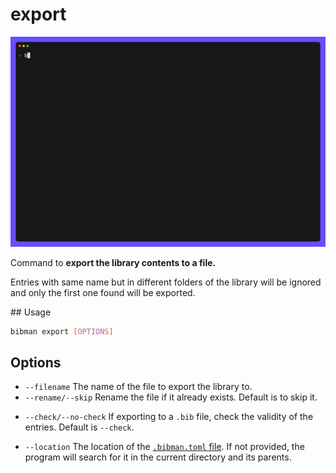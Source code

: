 # export

![GIF](../media/export.gif)

Command to **export the library contents to a file.**

Entries with same name but in different folders of the library will be ignored and only the first one found will be exported.

## Usage

```bash
bibman export [OPTIONS] 
```

## Options

* `--filename` The name of the file to export the library to.
* `--rename/--skip` Rename the file if it already exists. Default is to skip it.
- `--check/--no-check` If exporting to a `.bib` file, check the validity of the entries. Default is `--check`.
* `--location` The location of the [`.bibman.toml` file](../config-format/index.md). If not provided, the program will search for it in the current directory and its parents.